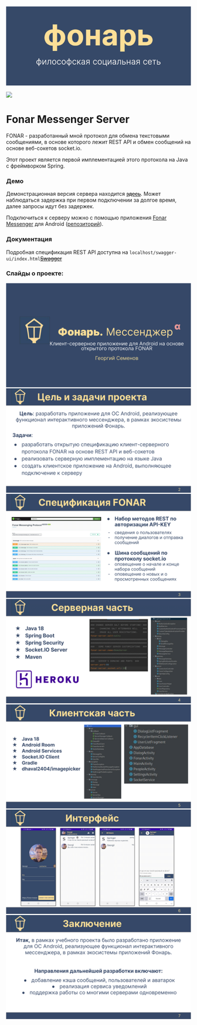 ![](./docs/images/fonar.png)

![](https://img.shields.io/badge/фонарь-мессенджер%20-fddf97?&style=for-the-badge&labelColor=364968)

# Fonar Messenger Server

FONAR - разработанный мной протокол для обмена текстовыми сообщениями, в основе которого лежит REST API и обмен сообщений на основе веб-сокетов socket.io.

Этот проект является первой имплементацией этого протокола на Java с фреймворком Spring.

### Демо

Демонстрационная версия сервера находится [~~здесь~~](https://fonar-messenger.herokuapp.com).
Может наблюдаться задержка при первом подключении за долгое время, далее запросы идут без задержек.

Подключиться к серверу можно с помощью приложения [Fonar Messenger](https://github.com/MrGeorgeous/fonar-android/blob/master/apk/fonar-release-unsigned-1.0.0-alpha5.apk) для Android ([репозиторий](https://github.com/MrGeorgeous/fonar-android)).

### Документация

Подробная спецификация REST API доступна на `localhost/swagger-ui/index.html`[~~Swagger~~](https://fonar-messenger.herokuapp.com/swagger-ui/index.html)

### Слайды о проекте:

![](./docs/images/Фонарь.%20Мессенджер-1.png)
![](./docs/images/Фонарь.%20Мессенджер-2.png)
![](./docs/images/Фонарь.%20Мессенджер-3.png)
![](./docs/images/Фонарь.%20Мессенджер-4.png)
![](./docs/images/Фонарь.%20Мессенджер-5.png)
![](./docs/images/Фонарь.%20Мессенджер-6.png)
![](./docs/images/Фонарь.%20Мессенджер-7.png)

